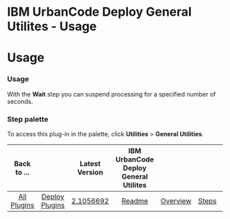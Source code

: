 
IBM UrbanCode Deploy General Utilites - Usage
=============================================

# Usage


### Usage




With the **Wait** step you can suspend processing for a specified number of seconds.


### **Step palette**

To access this plug-in in the palette, click **Utilities** > **General Utilities**.


|Back to ...||Latest Version|IBM UrbanCode Deploy General Utilites ||||
| :---: | :---: | :---: | :---: | :---: | :---: | :---: |
|[All Plugins](../../index.md)|[Deploy Plugins](../README.md)|[2.1056692](https://raw.githubusercontent.com/UrbanCode/IBM-UCD-PLUGINS/main/files/general-utilities/general-utilities-2.1056692.zip)|[Readme](README.md)|[Overview](overview.md)|[Steps](steps.md)|[Downloads](downloads.md)|
